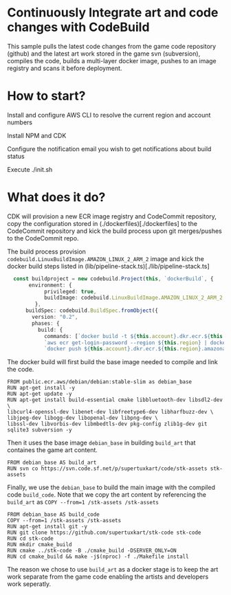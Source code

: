 # Continuously Integrate art and code changes with CodeBuild

This sample pulls the latest code changes from the game code repository (github) and the latest art work stored in the game svn (subversion), compiles the code, builds a multi-layer docker image, pushes to an image registry and scans it before deployment.

# How to start?

Install and configure AWS CLI to resolve the current region and account numbers

Install NPM and CDK

Configure the notification email you wish to get notifications about build status

Execute ./init.sh

# What does it do?

CDK will provision a new ECR image registry and CodeCommit repository, copy the configuration stored in (./dockerfiles)[./dockerfiles] to the CodeCommit repository and kick the build process upon git merges/pushes to the CodeCommit repo. 

The build process provision `codebuild.LinuxBuildImage.AMAZON_LINUX_2_ARM_2` image and kick the docker build steps listed in (lib/pipeline-stack.ts)[./lib/pipeline-stack.ts]

```ts
  const buildproject = new codebuild.Project(this, `dockerBuild`, {
       environment: {
            privileged: true,
            buildImage: codebuild.LinuxBuildImage.AMAZON_LINUX_2_ARM_2
         },
      buildSpec: codebuild.BuildSpec.fromObject({
        version: "0.2",
        phases: {
          build: {
            commands: [`docker build -t ${this.account}.dkr.ecr.${this.region}.amazonaws.com/${registry.repositoryName}:${baseImageVersion.valueAsString} .`,
            `aws ecr get-login-password --region ${this.region} | docker login --username AWS --password-stdin ${this.account}.dkr.ecr.${this.region}.amazonaws.com/${registry.repositoryName}`,
            `docker push ${this.account}.dkr.ecr.${this.region}.amazonaws.com/${registry.repositoryName}:${baseImageVersion.valueAsString}`],
```

The docker build will first build the base image needed to compile and link the code.

```
FROM public.ecr.aws/debian/debian:stable-slim as debian_base
RUN apt-get install -y
RUN apt-get update -y
RUN apt-get install build-essential cmake libbluetooth-dev libsdl2-dev \
libcurl4-openssl-dev libenet-dev libfreetype6-dev libharfbuzz-dev \
libjpeg-dev libogg-dev libopenal-dev libpng-dev \
libssl-dev libvorbis-dev libmbedtls-dev pkg-config zlib1g-dev git sqlite3 subversion -y
```

Then it uses the base image `debian_base` in building `build_art` that containes the game art content. 

```
FROM debian_base AS build_art
RUN svn co https://svn.code.sf.net/p/supertuxkart/code/stk-assets stk-assets
```

Finally, we use the `debian_base` to build the main image with the compiled code `build_code`. Note that we copy the art content by referencing the `build_art` as `COPY --from=1 /stk-assets /stk-assets`

```
FROM debian_base AS build_code
COPY --from=1 /stk-assets /stk-assets
RUN apt-get install git -y
RUN git clone https://github.com/supertuxkart/stk-code stk-code
RUN cd stk-code
RUN mkdir cmake_build
RUN cmake ../stk-code -B ./cmake_build -DSERVER_ONLY=ON
RUN cd cmake_build && make -j$(nproc) -f ./Makefile install
```

The reason we chose to use `build_art` as a docker stage is to keep the art work separate from the game code enabling the artists and developers work seperatly. 
